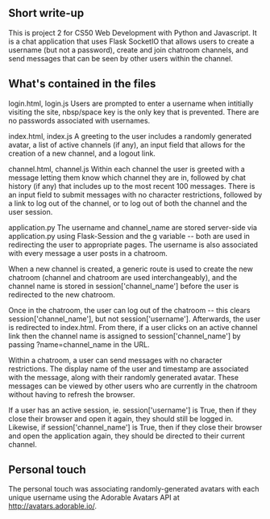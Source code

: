 ## Short write-up
This is project 2 for CS50 Web Development with Python and Javascript. It is a chat application that uses Flask SocketIO that allows users to create a username (but not a password), create and join chatroom channels, and send messages that can be seen by other users within the channel.

## What's contained in the files
login.html, login.js
Users are prompted to enter a username when intitially visiting the site, nbsp/space key is the only key that is prevented. There are no passwords associated with usernames.

index.html, index.js
A greeting to the user includes a randomly generated avatar, a list of active channels (if any), an input field that allows for the creation of a new channel, and a logout link.

channel.html, channel.js
Within each channel the user is greeted with a message letting them know which channel they are in, followed by chat history (if any) that includes up to the most recent 100 messages. There is an input field to submit messages with no character restrictions, followed by a link to log out of the channel, or to log out of both the channel and the user session.

application.py
The username and channel_name are stored server-side via application.py using Flask-Session and the g variable -- both are used in redirecting the user to appropriate pages. The username is also associated with every message a user posts in a chatroom.

When a new channel is created, a generic route is used to create the new chatroom (channel and chatroom are used interchangeably), and the channel name is stored in session['channel_name'] before the user is redirected to the new chatroom. 

Once in the chatroom, the user can log out of the chatroom -- this clears session['channel_name'], but not session['username']. Afterwards, the user is redirected to index.html. From there, if a user clicks on an active channel link then the channel name is assigned to session['channel_name'] by passing ?name=channel_name in the URL.

Within a chatroom, a user can send messages with no character restrictions. The display name of the user and timestamp are associated with the message, along with their randomly generated avatar. These messages can be viewed by other users who are currently in the chatroom without having to refresh the browser.

If a user has an active session, ie. session['username'] is True, then if they close their browser and open it again, they should still be logged in. Likewise, if session['channel_name'] is True, then if they close their browser and open the application again, they should be directed to their current channel.

## Personal touch
The personal touch was associating randomly-generated avatars with each unique username using the Adorable Avatars API at http://avatars.adorable.io/.